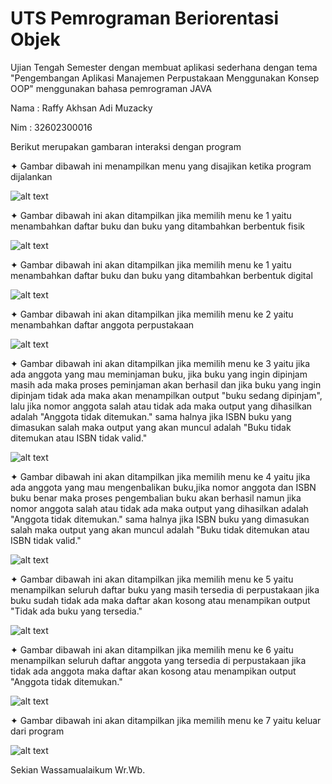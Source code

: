 # UTS Pemrograman Beriorentasi Objek 
Ujian Tengah Semester dengan membuat aplikasi sederhana dengan tema 
"Pengembangan Aplikasi Manajemen Perpustakaan Menggunakan Konsep OOP" 
menggunakan bahasa pemrograman JAVA 

Nama  : Raffy Akhsan Adi Muzacky

Nim   : 32602300016

Berikut merupakan gambaran interaksi dengan program


✦ Gambar dibawah ini menampilkan menu yang disajikan ketika program dijalankan

![alt text](https://github.com/raffyakhsan/UTS-Pengembangan-Aplikasi-Manajemen-Perpustakaan-Menggunakan-Konsep-OOP-32602300016/blob/main/Foto%20Interaksi%20Dengan%20program/1.PNG?raw=true)

✦ Gambar dibawah ini akan ditampilkan jika memilih menu ke 1 yaitu menambahkan daftar buku dan buku yang ditambahkan berbentuk fisik

![alt text](https://github.com/raffyakhsan/UTS-Pengembangan-Aplikasi-Manajemen-Perpustakaan-Menggunakan-Konsep-OOP-32602300016/blob/main/Foto%20Interaksi%20Dengan%20program/2.PNG?raw=true)

✦ Gambar dibawah ini akan ditampilkan jika memilih menu ke 1 yaitu menambahkan daftar buku dan buku yang ditambahkan berbentuk digital

![alt text](https://github.com/raffyakhsan/UTS-Pengembangan-Aplikasi-Manajemen-Perpustakaan-Menggunakan-Konsep-OOP-32602300016/blob/main/Foto%20Interaksi%20Dengan%20program/3.PNG?raw=true)

✦ Gambar dibawah ini akan ditampilkan jika memilih menu ke 2 yaitu menambahkan daftar anggota perpustakaan

![alt text](https://github.com/raffyakhsan/UTS-Pengembangan-Aplikasi-Manajemen-Perpustakaan-Menggunakan-Konsep-OOP-32602300016/blob/main/Foto%20Interaksi%20Dengan%20program/4.PNG?raw=true)

✦ Gambar dibawah ini akan ditampilkan jika memilih menu ke 3 yaitu jika ada anggota yang mau meminjaman buku, jika buku yang ingin dipinjam masih ada maka proses peminjaman akan berhasil dan jika buku yang ingin dipinjam tidak ada maka akan menampilkan output "buku sedang dipinjam", lalu jika nomor anggota salah atau tidak ada maka output yang dihasilkan adalah "Anggota tidak ditemukan." sama halnya jika ISBN buku yang dimasukan salah maka output yang akan muncul adalah "Buku tidak ditemukan atau ISBN tidak valid." 

![alt text](https://github.com/raffyakhsan/UTS-Pengembangan-Aplikasi-Manajemen-Perpustakaan-Menggunakan-Konsep-OOP-32602300016/blob/main/Foto%20Interaksi%20Dengan%20program/5.PNG?raw=true)

✦ Gambar dibawah ini akan ditampilkan jika memilih menu ke 4 yaitu jika ada anggota yang mau mengenbalikan buku,jika nomor anggota dan ISBN buku benar maka proses pengembalian buku akan berhasil namun jika nomor anggota salah atau tidak ada maka output yang dihasilkan adalah "Anggota tidak ditemukan." sama halnya jika ISBN buku yang dimasukan salah maka output yang akan muncul adalah "Buku tidak ditemukan atau ISBN tidak valid." 

![alt text](https://github.com/raffyakhsan/UTS-Pengembangan-Aplikasi-Manajemen-Perpustakaan-Menggunakan-Konsep-OOP-32602300016/blob/main/Foto%20Interaksi%20Dengan%20program/6.PNG?raw=true)

✦ Gambar dibawah ini akan ditampilkan jika memilih menu ke 5 yaitu menampilkan seluruh daftar buku yang masih tersedia di perpustakaan jika buku sudah tidak ada maka daftar akan kosong atau menampikan output "Tidak ada buku yang tersedia."

![alt text](https://github.com/raffyakhsan/UTS-Pengembangan-Aplikasi-Manajemen-Perpustakaan-Menggunakan-Konsep-OOP-32602300016/blob/main/Foto%20Interaksi%20Dengan%20program/7.PNG?raw=true)

✦ Gambar dibawah ini akan ditampilkan jika memilih menu ke 6 yaitu menampilkan seluruh daftar anggota yang tersedia di perpustakaan jika tidak ada anggota maka daftar akan kosong atau menampikan output "Anggota tidak ditemukan." 

![alt text](https://github.com/raffyakhsan/UTS-Pengembangan-Aplikasi-Manajemen-Perpustakaan-Menggunakan-Konsep-OOP-32602300016/blob/main/Foto%20Interaksi%20Dengan%20program/8.PNG?raw=true)

✦ Gambar dibawah ini akan ditampilkan jika memilih menu ke 7 yaitu keluar dari program

![alt text](https://github.com/raffyakhsan/UTS-Pengembangan-Aplikasi-Manajemen-Perpustakaan-Menggunakan-Konsep-OOP-32602300016/blob/main/Foto%20Interaksi%20Dengan%20program/9.PNG?raw=true)

Sekian Wassamualaikum Wr.Wb.
